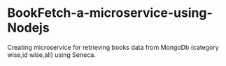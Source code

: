 # BookFetch-a-microservice-using-Nodejs
Creating microservice for retrieving books data from MongoDb (category wise,id wise,all) using Seneca.
